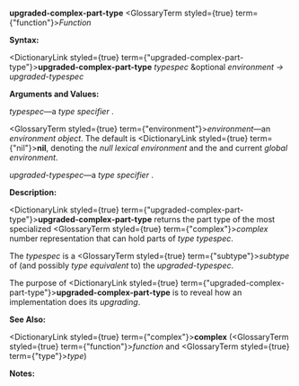 **upgraded-complex-part-type** <GlossaryTerm styled={true} term={"function"}><i>Function</i></GlossaryTerm> 



**Syntax:** 



<DictionaryLink styled={true} term={"upgraded-complex-part-type"}><b>upgraded-complex-part-type</b></DictionaryLink> *typespec* &amp;optional *environment → upgraded-typespec* 



**Arguments and Values:** 



*typespec*—a *type specifier* . 



<GlossaryTerm styled={true} term={"environment"}><i>environment</i></GlossaryTerm>—an *environment object*. The default is <DictionaryLink styled={true} term={"nil"}><b>nil</b></DictionaryLink>, denoting the *null lexical environment* and the and current *global environment*. 



*upgraded-typespec*—a *type specifier* . 



**Description:** 



<DictionaryLink styled={true} term={"upgraded-complex-part-type"}><b>upgraded-complex-part-type</b></DictionaryLink> returns the part type of the most specialized <GlossaryTerm styled={true} term={"complex"}><i>complex</i></GlossaryTerm> number representation that can hold parts of *type typespec*. 



The *typespec* is a <GlossaryTerm styled={true} term={"subtype"}><i>subtype</i></GlossaryTerm> of (and possibly *type equivalent* to) the *upgraded-typespec*. 



The purpose of <DictionaryLink styled={true} term={"upgraded-complex-part-type"}><b>upgraded-complex-part-type</b></DictionaryLink> is to reveal how an implementation does its *upgrading*. 



**See Also:** 



<DictionaryLink styled={true} term={"complex"}><b>complex</b></DictionaryLink> (<GlossaryTerm styled={true} term={"function"}><i>function</i></GlossaryTerm> and <GlossaryTerm styled={true} term={"type"}><i>type</i></GlossaryTerm>) 



**Notes:** 



